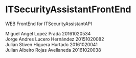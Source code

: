 # ITSecurityAssistantFrontEnd
WEB FrontEnd for ITSecurityAssistantAPI

Miguel Angel Lopez Prada 20161020534  
Jorge Andres Lucero Hernández 20151020082  
Julian Stiven Higuera Hurtado 20161020041  
Julian Albeiro Rojas Avellaneda 20161020038
